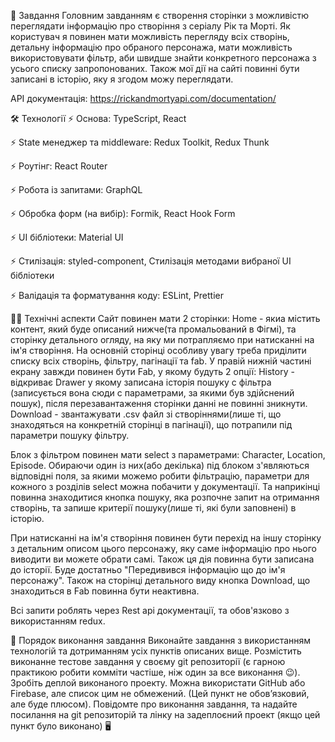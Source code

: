 🚀 Завдання Головним завданням є створення сторінки з можливістю переглядати
інформацію про створіння з серіалу Рік та Морті. Як користувач я повинен мати
можливість перегляду всіх створінь, детальну інформацію про обраного персонажа,
мати можливість використовувати фільтр, аби швидше знайти конкретного персонажа
з усього списку запропонованих. Також мої дії на сайті повинні бути записані в
історію, яку я згодом можу переглядати.

API документація: https://rickandmortyapi.com/documentation/

🛠 Технології ⚡️ Основа: TypeScript, React

⚡️ State менеджер та middleware: Redux Toolkit, Redux Thunk

⚡️ Роутінг: React Router

⚡️ Робота із запитами: GraphQL

⚡️ Обробка форм (на вибір): Formik, React Hook Form

⚡️ UI бібліотеки: Material UI

⚡️ Стилізація: styled-component, Стилізація методами вибраної UI бібліотеки

⚡️ Валідація та форматування коду: ESLint, Prettier

👩‍💻 Технічні аспекти Сайт повинен мати 2 сторінки: Home - якиа містить контент,
який буде описаний нижче(та промальований в Фігмі), та сторінку детального
огляду, на яку ми потрапляємо при натисканні на ім'я створіння. На основній
сторінці особливу увагу треба приділити списку всіх створінь, фільтру, пагінації
та fab. У правій нижній частині екрану завжди повинен бути Fab, у якому будуть 2
опції: History - відкриває Drawer у якому записана історія пошуку с фільтра
(записується вона сюди с параметрами, за якими був здійснений пошук), після
перезавантаження сторінки данні не повинні зникнути. Download - звантажувати
.csv файл зі створіннями(лише ті, що знаходяться на конкретній сторінці в
пагінації), що потрапили під параметри пошуку фільтру.

Блок з фільтром повинен мати select з параметрами: Character, Location, Episode.
Обираючи один із них(або декілька) під блоком з'являються відповідні поля, за
якими можемо робити фільтрацію, параметри для кожного з розділів select можна
побачити у документації. Та наприкінці повинна знаходитися кнопка пошуку, яка
розпочне запит на отримання створінь, та запише критерії пошуку(лише ті, які
були заповнені) в історію.

При натисканні на ім'я створіння повинен бути перехід на іншу сторінку з
детальним описом цього персонажу, яку саме інформацію про нього виводити ви
можете обрати самі. Також ця дія повинна бути записана до історії. Буде
достатньо "Передивився інформацію що до ім'я персонажу". Також на сторінці
детального виду кнопка Download, що знаходиться в Fab повинна бути неактивна.

Всі запити роблять через Rest api документації, та обов'язково з використанням
redux.

📌 Порядок виконання завдання Виконайте завдання з використанням технологій та
дотриманням усіх пунктів описаних вище. Розмістить виконанне тестове завдання у
своєму git репозиторії (є гарною практикою робити комміти частіше, ніж один за
все виконання 😉). Зробіть деплой виконаного проекту. Можна використати GitHub
або Firebase, але список цим не обмежений. (Цей пункт не обовʼязковий, але буде
плюсом). Повідомте про виконання завдання, та надайте посилання на git
репозиторій та лінку на задеплоєний проект (якщо цей пункт було виконано) 🖥
